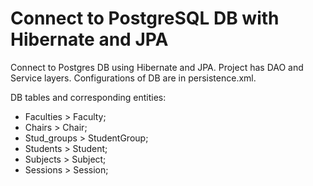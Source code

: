 # Connect to PostgreSQL DB with Hibernate and JPA

Connect to Postgres DB using Hibernate and JPA. Project has DAO and Service layers. 
Configurations of DB are in persistence.xml. 

<p>DB tables and corresponding entities:

* Faculties > Faculty;
* Chairs > Chair;
* Stud_groups > StudentGroup;
* Students > Student;
* Subjects > Subject;
* Sessions > Session;